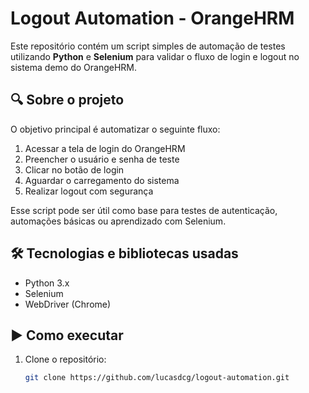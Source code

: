 # Logout Automation - OrangeHRM

Este repositório contém um script simples de automação de testes utilizando **Python** e **Selenium** para validar o fluxo de login e logout no sistema demo do OrangeHRM.

## 🔍 Sobre o projeto

O objetivo principal é automatizar o seguinte fluxo:

1. Acessar a tela de login do OrangeHRM
2. Preencher o usuário e senha de teste
3. Clicar no botão de login
4. Aguardar o carregamento do sistema
5. Realizar logout com segurança

Esse script pode ser útil como base para testes de autenticação, automações básicas ou aprendizado com Selenium.

## 🛠️ Tecnologias e bibliotecas usadas

- Python 3.x
- Selenium
- WebDriver (Chrome)

## ▶️ Como executar

1. Clone o repositório:
   ```bash
   git clone https://github.com/lucasdcg/logout-automation.git
